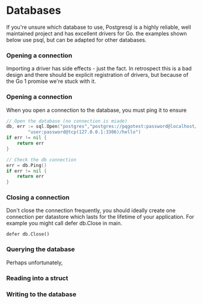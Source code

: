 # Databases

If you're unsure which database to use, Postgresql is a highly reliable, well maintained project and has excellent drivers for Go. the examples shown below use psql, but can be adapted for other databases.

### Opening a connection

Importing a driver has side effects - just the fact. In retrospect this is a bad design and there should be explicit registration of drivers, but because of the Go 1 promise we're stuck with it.

### Opening a connection

When you open a connection to the database, you must ping it to ensure

```go
// Open the database (no connection is miade)
db, err := sql.Open("postgres","postgres://pqgotest:password@localhost/pqgotest?sslmode=verify-full")
        "user:password@tcp(127.0.0.1:3306)/hello")
if err != nil {
    return err
}

// Check the db connection
err = db.Ping()
if err != nil {
    return err
}
```

### Closing a connection

Don't close the connection frequently,  you should ideally create one connection per datastore which lasts for the lifetime of your application. For example you might call defer db.Close in main.

```
defer db.Close()
```

### Querying the database

Perhaps unfortunately,

### Reading into a struct

### Writing to the database



